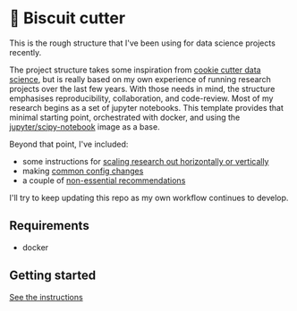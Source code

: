 # :cookie: Biscuit cutter

This is the rough structure that I've been using for data science projects recently.

The project structure takes some inspiration from [cookie cutter data science](http://drivendata.github.io/cookiecutter-data-science/), but is really based on my own experience of running research projects over the last few years. With those needs in mind, the structure emphasises reproducibility, collaboration, and code-review. Most of my research begins as a set of jupyter notebooks. This template provides that minimal starting point, orchestrated with docker, and using the [jupyter/scipy-notebook](https://jupyter-docker-stacks.readthedocs.io/en/latest/using/selecting.html#jupyter-scipy-notebook) image as a base.

Beyond that point, I've included:

- some instructions for [scaling research out horizontally or vertically](docs/secondary-containers.md)
- making [common config changes](docs/common-config-changes.md)
- a couple of [non-essential recommendations](docs/recommendations.md)

I'll try to keep updating this repo as my own workflow continues to develop.

## Requirements

- docker

## Getting started

[See the instructions](/docs/getting-started.md)
